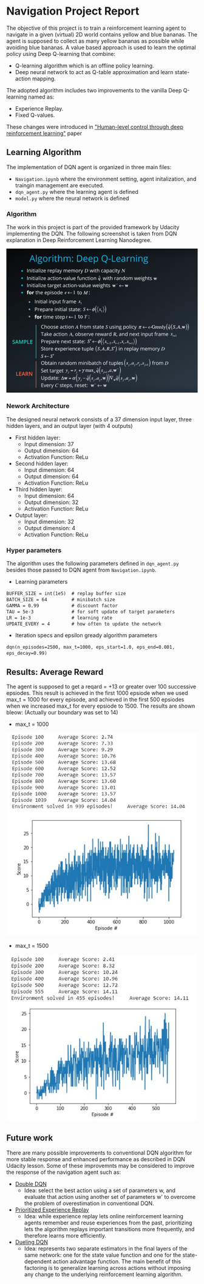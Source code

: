 # Navigation Project Report

The objective of this project is to train a reinforcement learning agent to navigate in a given (virtual) 2D world contains yellow and blue bananas.
The agent is supposed to collect as many yellow bananas as possible while avoiding blue bananas. 
A value based approach is used to learn the optimal policy using Deep Q-learning that combine:
- Q-learning algorithm which is an offline policy learning. 
- Deep neural network to act as Q-table approximation and learn state-action mapping.

The adopted algorithm includes two improvements to the vanilla Deep Q-learning named as: 
- Experience Replay.
- Fixed Q-values. 

These changes were introduced in ["Human-level control through deep reinforcement learning"](https://storage.googleapis.com/deepmind-media/dqn/DQNNaturePaper.pdf) paper

## Learning Algorithm 
The implementation of DQN agent is organized in three main files:  
- `Navigation.ipynb` where the environment setting, agent initalization, and traingin management are executed. 
- `dqn_agent.py` where the learning agent is defined
- `model.py` where the neural network is defined 
 
### Algorithm 
The work in this project is part of the provided framework by Udacity implementing the DQN. The following screenshot is taken from DQN explanation in Deep Reinforcement Learning Nanodegree.

![img_2](Figures/DQN.png)

### Nework Architecture 
The designed neural network consists of a 37 dimension input layer, three hidden layers, and an output layer (with 4 outputs)
- First hidden layer: 
  - Input dimension: 37
  - Output dimension: 64 
  - Activation Function: ReLu 
- Second hidden layer: 
  - Input dimension: 64
  - Output dimension: 64 
  - Activation Function: ReLu
- Third hidden layer: 
  - Input dimension: 64
  - Output dimension: 32
  - Activation Function: ReLu
- Output layer: 
  - Input dimension: 32
  - Output dimension: 4 
  - Activation Function: ReLu

### Hyper parameters 
The algorithm uses the following parameters defined in `dqn_agent.py` besides those passed to DQN agent from `Navigation.ipynb`. 
- Learning parameters 
```
BUFFER_SIZE = int(1e5)  # replay buffer size
BATCH_SIZE = 64         # minibatch size
GAMMA = 0.99            # discount factor
TAU = 5e-3              # for soft update of target parameters
LR = 1e-3               # learning rate 
UPDATE_EVERY = 4        # how often to update the network
```
- Iteration specs and epsilon gready algorithm parameters  
```
dqn(n_episodes=2500, max_t=1000, eps_start=1.0, eps_end=0.001, eps_decay=0.99)
```
## Results: Average Reward 
The agent is supposed to get a reqard = +13 or greater over 100 successive epsiodes. 
This result is achieved in the first 1000 epsiode when we used max_t = 1000 for every episode, 
and achieved in the first 500 epsiodes when we increased max_t for every epsiode to 1500. The results are shown bleow: (Actually our boundary was set to 14)  

- max_t = 1000

![img_3](Figures/episodes_1.JPG)
![img_4](Figures/scores_1.JPG)

- max_t = 1500

![img_5](Figures/episodes_2.JPG)
![img_6](Figures/scores_2.JPG)

## Future work 
There are many possible improvements to conventional DQN algorithm for more stable response and enhanced performance as described in DQN Udacity lesson. Some of these improvemnts may be considered to improve the response of the navigation agent such as:    
- [Double DQN](https://arxiv.org/abs/1509.06461)
  - Idea: select the best action using a set of parameters w, and evaluate that action using another set of parameters w' to overcome the problem of overestimation in conventional DQN.  
- [Prioritized Experience Replay](https://arxiv.org/abs/1511.05952)
  - Idea: while experience replay lets online reinforcement learning agents remember and reuse experiences from the past, prioritizing lets the algorithm replays important transitions more frequently, and therefore learns more efficiently.
- [Dueling DQN](https://arxiv.org/abs/1511.06581)
  - Idea: represents two separate estimators in the final layers of the same network: one for the state value function and one for the state-dependent action advantage function. The main benefit of this factoring is to generalize learning across actions without imposing any change to the underlying reinforcement learning algorithm.

